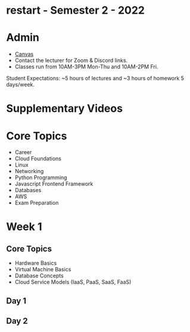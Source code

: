 # restart - Semester 2 - 2022

# Admin
- [Canvas](https://awsrestart.instructure.com/courses/880)
- Contact the lecturer for Zoom & Discord links.
- Classes run from 10AM-3PM Mon-Thu and 10AM-2PM Fri.

Student Expectations: ~5 hours of lectures and ~3 hours of homework 5 days/week.

# Supplementary Videos

# Core Topics

- Career
- Cloud Foundations
- Linux
- Networking
- Python Programming
- Javascript Frontend Framework
- Databases
- AWS
- Exam Preparation

# Week 1

## Core Topics

- Hardware Basics
- Virtual Machine Basics
- Database Concepts
- Cloud Service Models (IaaS, PaaS, SaaS, FaaS)

## Day 1

## Day 2
